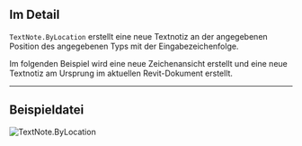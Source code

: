 ## Im Detail
`TextNote.ByLocation` erstellt eine neue Textnotiz an der angegebenen Position des angegebenen Typs mit der Eingabezeichenfolge.

Im folgenden Beispiel wird eine neue Zeichenansicht erstellt und eine neue Textnotiz am Ursprung im aktuellen Revit-Dokument erstellt.

___
## Beispieldatei

![TextNote.ByLocation](./Revit.Elements.TextNote.ByLocation_img.jpg)
